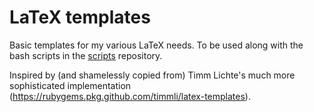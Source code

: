 # LaTeX templates

Basic templates for my various LaTeX needs. To be used along with the bash scripts in the [scripts](https://github.com/findlayjy/scripts) repository.

Inspired by (and shamelessly copied from) Timm Lichte's much more sophisticated implementation (<https://rubygems.pkg.github.com/timmli/latex-templates>).
